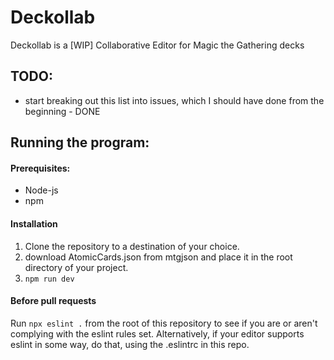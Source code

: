 # Deckollab
Deckollab is a [WIP] Collaborative Editor for Magic the Gathering decks

## TODO:
* start breaking out this list into issues, which I should have done from the beginning - DONE

## Running the program:
#### Prerequisites: 
* Node-js
* npm
#### Installation
1. Clone the repository to a destination of your choice. 
2. download AtomicCards.json from mtgjson and place it in the root directory of your project.
3. `npm run dev` 
#### Before pull requests
Run
`npx eslint .` 
from the root of this repository to see if you are or aren't complying with the eslint rules set. Alternatively, if your editor supports eslint in some way, do that, using the .eslintrc in this repo.

